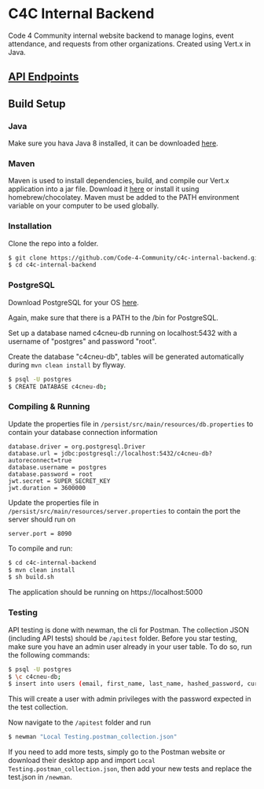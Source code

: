 # C4C Internal Backend

Code 4 Community internal website backend to manage logins, event attendance, and requests from other organizations. Created using Vert.x in Java.

## [API Endpoints](api.md)

## Build Setup

### Java

Make sure you hava Java 8 installed, it can be downloaded [here](https://www.oracle.com/technetwork/java/javase/downloads/jdk8-downloads-2133151.html).

### Maven

Maven is used to install dependencies, build, and compile our Vert.x application into a jar file. Download it [here](https://maven.apache.org/download.cgi) or install it using homebrew/chocolatey. Maven must be added to the PATH environment variable on your computer to be used globally.

### Installation

Clone the repo into a folder.

```sh
$ git clone https://github.com/Code-4-Community/c4c-internal-backend.git
$ cd c4c-internal-backend
```

### PostgreSQL

Download PostgreSQL for your OS [here](https://www.postgresql.org/download/).

Again, make sure that there is a PATH to the /bin for PostgreSQL.

Set up a database named c4cneu-db running on localhost:5432 with a username of "postgres" and password "root".

Create the database "c4cneu-db", tables will be generated automatically during `mvn clean install` by flyway.

```sh
$ psql -U postgres
$ CREATE DATABASE c4cneu-db;
```

### Compiling & Running

Update the properties file in `/persist/src/main/resources/db.properties` to contain your database connection information

```
database.driver = org.postgresql.Driver
database.url = jdbc:postgresql://localhost:5432/c4cneu-db?autoreconnect=true
database.username = postgres
database.password = root
jwt.secret = SUPER_SECRET_KEY
jwt.duration = 3600000

```

Update the properties file in `/persist/src/main/resources/server.properties` to contain the port the server should run on

```
server.port = 8090
```

To compile and run:

```sh
$ cd c4c-internal-backend
$ mvn clean install
$ sh build.sh
```

The application should be running on https://localhost:5000

### Testing

API testing is done with newman, the cli for Postman. The collection JSON (including API tests) should be `/apitest` folder. Before you star testing, make sure you have an admin user already in your user table. To do so, run the following commands:

```sh
$ psql -U postgres
$ \c c4cneu-db;
$ insert into users (email, first_name, last_name, hashed_password, current_year, major, privilege_level) values ('admin@husky.neu.edu', 'admin', 'admin',  '$2a$12$TsV9egpd1IXx013lVLpo5.OPbxI0w3EuObh8..gD4mR7YqCV7Md1W', 5, 'Computer Science', 1);
```

This will create a user with admin privileges with the password expected in the test collection.

Now navigate to the `/apitest` folder and run

```sh
$ newman "Local Testing.postman_collection.json"
```

If you need to add more tests, simply go to the Postman website or download their desktop app and import `Local Testing.postman_collection.json`, then add your new tests and replace the test.json in `/newman`.
